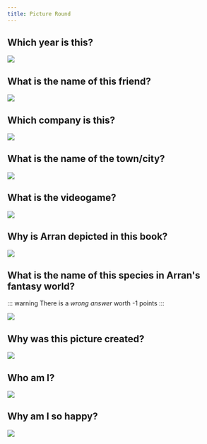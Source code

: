 ```yaml
---
title: Picture Round
---
```


## Which year is this?

![](Pasted%20image%2020240817101337.png)

## What is the name of this friend?

![](2011-08-19%2016.30.52.jpg)

## Which company is this?

![](green_web-1-distorted.png)

## What is the name of the town/city?

![](IMG_20190621_104102.jpg)

## What is the videogame?

![](s-l1600.png)

## Why is Arran depicted in this book?

![](Pasted%20image%2020240817100838.png)

## What is the name of this species in Arran's fantasy world?


::: warning
There is a _wrong answer_ worth -1 points
:::

![](2.jpg)

## Why was this picture created?

![](Pasted%20image%2020240920161010.png)

## Who am I?

![](Pasted%20image%2020240920161929.png)

## Why am I so happy?

![](Pasted%20image%2020240920162921.png)